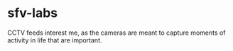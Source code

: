 # sfv-labs
CCTV feeds interest me, as the cameras are meant to capture moments of activity in life that are important.
